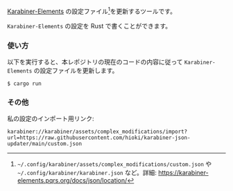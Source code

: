 [Karabiner-Elements](https://karabiner-elements.pqrs.org/) の設定ファイル[^1]を更新するツールです。

`Karabiner-Elements` の設定を Rust で書くことができます。

### 使い方

以下を実行すると、本レポジトリの現在のコードの内容に従って `Karabiner-Elements` の設定ファイルを更新します。

```shell
$ cargo run
```

### その他

私の設定のインポート用リンク:

```
karabiner://karabiner/assets/complex_modifications/import?url=https://raw.githubusercontent.com/hioki/karabiner-json-updater/main/custom.json
```

[^1]: `~/.config/karabiner/assets/complex_modifications/custom.json` や `~/.config/karabiner/karabiner.json` など。詳細: https://karabiner-elements.pqrs.org/docs/json/location/
